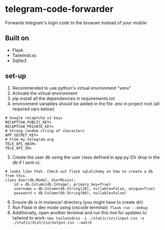 # telegram-code-forwarder
 Forwards telegram's login code to the browser instead of your mobile
 
## Built on
- Flask
- Tailwindcss
- Sqlite3

## set-up
1. Recommended to use python's virtual environment "venv"
2. Activate the virtual environment
3. pip install all the dependencies in requirements.txt
4. environment variables should be added in the file .env in project root (all required vars below)
```
# Google recaptcha v2 keys
RECAPTCHA_PUBLIC_KEY=
RECAPTCHA_PRIVATE_KEY=
# Strong random string of characters
APP_SECRET_KEY=
# From my.telegram.org
TELE_API_HASH=
TELE_API_ID=
```
5. Create the user db using the user class defined in app.py (Or drop in the db if I sent u):
```
# looks like that. Check out flask sqlalchemy on how to create a db from this.
class User(db.Model, UserMixin):
    id = db.Column(db.Integer, primary_key=True)
    username = db.Column(db.String(20), nullable=False, unique=True)
    password = db.Column(db.String(80), nullable=False)
```
6. Ensure db is in instance/ directory (you might have to create dir)
7. Run Flask in dev mode using (vscode terminal):
```flask run --debug```
8. Additionally, open another terminal and run this line for updates to tailwind to work:
```npx tailwindcss -i ./static/src/input.css -o ./static/dist/css/output.css --watch```
